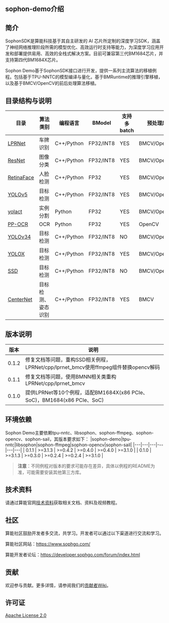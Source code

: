 ## sophon-demo介绍

## 简介
SophonSDK是算能科技基于其自主研发的 AI 芯片所定制的深度学习SDK，涵盖了神经网络推理阶段所需的模型优化、高效运行时支持等能力，为深度学习应用开发和部署提供易用、高效的全栈式解决方案。目前可兼容第三代BM1684芯片，并支持第四代BM1684X芯片。

Sophon Demo基于SophonSDK接口进行开发，提供一系列主流算法的移植例程。包括基于TPU-NNTC的模型编译与量化，基于BMRuntime的推理引擎移植，以及基于BMCV/OpenCV的前后处理算法移植。

## 目录结构与说明
| 目录 | 算法类别 | 编程语言 | BModel | 支持多batch | 预处理库 |
|---|---|---|---|---|---|
| [LPRNet](./sample/LPRNet/README.md) | 车牌识别 | C++/Python | FP32/INT8 | YES | BMCV/OpenCV |
| [ResNet](./sample/ResNet/README.md) | 图像分类 | C++/Python | FP32/INT8 | YES | BMCV/OpenCV |
| [RetinaFace](./sample/RetinaFace/README.md) | 人脸检测 | C++/Python | FP32 | YES | BMCV/OpenCV |
| [YOLOv5](./sample/YOLOv5/README.md) | 目标检测 | C++/Python | FP32/INT8 | YES | BMCV/OpenCV |
| [yolact](./sample/yolact/README.md) | 实例分割 | Python | FP32 | YES | BMCV/OpenCV |
| [PP-OCR](./sample/PP-OCR/README.md) | OCR | Python | FP32 | YES | OpenCV |
| [YOLOv34](./sample/YOLOv34/README.md) | 目标检测 | C++/Python | FP32/INT8 | NO | BMCV/OpenCV |
| [YOLOX](./sample/YOLOX/README.md) | 目标检测 | C++/Python | FP32/INT8 | YES | BMCV/OpenCV |
| [SSD](./sample/SSD/README.md) | 目标检测 | C++/Python | FP32/INT8 | NO | BMCV/OpenCV |
| [CenterNet](./sample/CenterNet/README.md) | 目标检测、姿态识别 | C++/Python | FP32/INT8 | YES | BMCV |

## 版本说明
| 版本 | 说明 | 
|---|---|
| 0.1.2	 | 修复文档等问题，重构SSD相关例程，LPRNet/cpp/lprnet_bmcv使用ffmpeg组件替换opencv解码 |
| 0.1.1	 | 修复文档等问题，使用BMNN相关类重构LPRNet/cpp/lprnet_bmcv |
| 0.1.0	 | 提供LPRNet等10个例程，适配BM1684X(x86 PCIe、SoC)，BM1684(x86 PCIe、SoC) |

## 环境依赖
Sophon Demo主要依赖tpu-nntc、libsophon、sophon-ffmpeg、sophon-opencv、sophon-sail，其版本要求如下：
|sophon-demo|tpu-nntc|libsophon|sophon-ffmpeg|sophon-opencv|sophon-sail|
|---|---|---|---|---|---|
| 0.1.1 | >=3.1.3 | >=0.4.2 | >=0.4.0 | >=0.4.0 | >=3.1.0 |
| 0.1.0 | >=3.1.3 | >=0.3.0 | >=0.2.4 | >=0.2.4 | >=3.1.0 |
> **注意**：不同例程对版本的要求可能存在差异，具体以例程的README为准，可能需要安装其他第三方库。

## 技术资料

请通过算能官网[技术资料](https://developer.sophgo.com/site/index.html)获取相关文档、资料及视频教程。

## 社区

算能社区鼓励开发者多交流，共学习。开发者可以通过以下渠道进行交流和学习。

算能社区网站：https://www.sophgo.com/

算能开发者论坛：https://developer.sophgo.com/forum/index.html


## 贡献

欢迎参与贡献。更多详情，请参阅我们的[贡献者Wiki](./CONTRIBUTING_CN.md)。

## 许可证
[Apache License 2.0](./LICENSE)